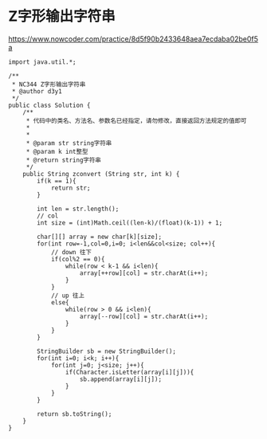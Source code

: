 # Z字形输出字符串
https://www.nowcoder.com/practice/8d5f90b2433648aea7ecdaba02be0f5a

    import java.util.*;
    
    /**
     * NC344 Z字形输出字符串
     * @author d3y1
     */
    public class Solution {
        /**
         * 代码中的类名、方法名、参数名已经指定，请勿修改，直接返回方法规定的值即可
         *
         *
         * @param str string字符串
         * @param k int整型
         * @return string字符串
         */
        public String zconvert (String str, int k) {
            if(k == 1){
                return str;
            }
    
            int len = str.length();
            // col
            int size = (int)Math.ceil((len-k)/(float)(k-1)) + 1;
    
            char[][] array = new char[k][size];
            for(int row=-1,col=0,i=0; i<len&&col<size; col++){
                // down 往下
                if(col%2 == 0){
                    while(row < k-1 && i<len){
                        array[++row][col] = str.charAt(i++);
                    }
                }
                // up 往上
                else{
                    while(row > 0 && i<len){
                        array[--row][col] = str.charAt(i++);
                    }
                }
            }
    
            StringBuilder sb = new StringBuilder();
            for(int i=0; i<k; i++){
                for(int j=0; j<size; j++){
                    if(Character.isLetter(array[i][j])){
                        sb.append(array[i][j]);
                    }
                }
            }
    
            return sb.toString();
        }
    }
    

